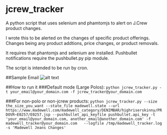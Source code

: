 # jcrew_tracker
A python script that uses selenium and phamtomjs to alert on J.Crew product
changes.

I wrote this to be alerted on the changes of specific product offerings.
Changes being any product addtions, price changes, or product removals.

It requires that phantomjs and selenium are installed.  Pushbullet notifications
require the pushbullet.py pip module.

The script is intended to be run by cron.

##Sample Email
![alt text](http://i.imgur.com/xzQz06C.png?1 "Email HTML")

##How to run it
###Default mode (Large Polos):
```python jcrew_tracker.py -t your_email@your_domain.com -f jcrew_tracker@your_domain.com```
  
###For non-polo or non-jcrew products:
```python jcrew_tracker.py --size the_size_you_want --state_file madewell.state --url https://www.madewell.com/madewell_category/DENIMBAR/highriserskinny/PRDOVR~E0257/E0257.jsp --pushbullet_api_keyfile pushbullet.api_key -t 'your_email@your_domain.com, another_email@another_domain.com' -f madewell_tracker@your_domain.com   --logfile /tmp/madewell_tracker.log -s 'Madewell Jeans Changes'```
